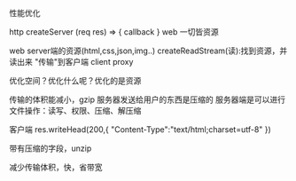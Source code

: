 性能优化

http createServer (req res) => { callback }
web 一切皆资源

web server端的资源(html,css,json,img..) createReadStream(读):找到资源，并读出来
"传输"到客户端 client proxy

优化空间？优化什么呢？优化的是资源

传输的体积能减小，gzip   服务器发送给用户的东西是压缩的
服务器端是可以进行文件操作：读写、权限、压缩、解压缩

客户端
res.writeHead(200,{
    "Content-Type":"text/html;charset=utf-8"
})

带有压缩的字段，unzip

减少传输体积，快，省带宽


